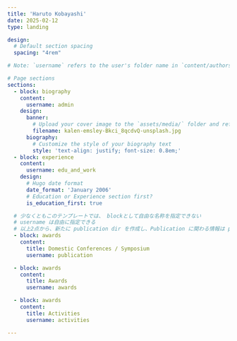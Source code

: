 ```yaml
---
title: 'Haruto Kobayashi'
date: 2025-02-12
type: landing

design:
  # Default section spacing
  spacing: "4rem"

# Note: `username` refers to the user's folder name in `content/authors/`

# Page sections
sections:
  - block: biography
    content:
      username: admin
    design:
      banner:
        # Upload your cover image to the `assets/media/` folder and reference it here
        filename: kalen-emsley-Bkci_8qcdvQ-unsplash.jpg
      biography:
        # Customize the style of your biography text
        style: 'text-align: justify; font-size: 0.8em;'
  - block: experience
    content:
      username: edu_and_work
    design:
      # Hugo date format
      date_format: 'January 2006'
      # Education or Experience section first?
      is_education_first: true

  # 少なくともこのテンプレートでは、 blockとして自由な名称を指定できない
  # username は自由に指定できる
  # 以上2点から、新たに publication dir を作成し、Publication に関わる情報は publication/_index.md 内の awards に記載することにした
  - block: awards
    content:
      title: Domestic Conferences / Symposium
      username: publication

  - block: awards
    content:
      title: Awards
      username: awards

  - block: awards
    content:
      title: Activities
      username: activities

---
```


